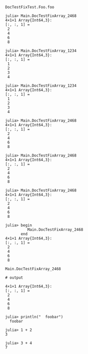 ```@docs
DocTestFixTest.Foo.foo
```

```jldoctest
julia> Main.DocTestFixArray_2468
4×1×1 Array{Int64,3}:
[:, :, 1] =
 2
 4
 6
 8

julia> Main.DocTestFixArray_1234
4×1×1 Array{Int64,3}:
[:, :, 1] =
 1
 2
 3
 4
```
```jldoctest
julia> Main.DocTestFixArray_1234
4×1×1 Array{Int64,3}:
[:, :, 1] =
 1
 2
 3
 4

julia> Main.DocTestFixArray_2468
4×1×1 Array{Int64,3}:
[:, :, 1] =
 2
 4
 6
 8
```
```jldoctest
julia> Main.DocTestFixArray_2468
4×1×1 Array{Int64,3}:
[:, :, 1] =
 2
 4
 6
 8

julia> Main.DocTestFixArray_2468
4×1×1 Array{Int64,3}:
[:, :, 1] =
 2
 4
 6
 8
```
```jldoctest
julia> begin
          Main.DocTestFixArray_2468
       end
4×1×1 Array{Int64,3}:
[:, :, 1] =
 2
 4
 6
 8
```
```jldoctest
Main.DocTestFixArray_2468

# output

4×1×1 Array{Int64,3}:
[:, :, 1] =
 2
 4
 6
 8
```
```jldoctest; filter = r"foo"
julia> println("  foobar")
  foobar
```
```jldoctest
julia> 1 + 2
3

julia> 3 + 4
7
```
